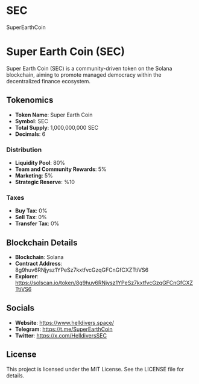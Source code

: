 # SEC
SuperEarthCoin

# Super Earth Coin (SEC)

Super Earth Coin (SEC) is a community-driven token on the Solana blockchain, aiming to promote managed democracy within the decentralized finance ecosystem.

## Tokenomics

- **Token Name**: Super Earth Coin
- **Symbol**: SEC
- **Total Supply**: 1,000,000,000 SEC
- **Decimals**: 6

### Distribution
- **Liquidity Pool**: 80%
- **Team and Community Rewards**: 5%
- **Marketing**: 5%
- **Strategic Reserve**: %10

### Taxes
- **Buy Tax**: 0%
- **Sell Tax**: 0%
- **Transfer Tax**: 0%

## Blockchain Details
- **Blockchain**: Solana
- **Contract Address**: 8g9huv6RNjysz1YPeSz7kxtfvcGzqGFCnGfCXZTtiVS6
- **Explorer**: https://solscan.io/token/8g9huv6RNjysz1YPeSz7kxtfvcGzqGFCnGfCXZTtiVS6

## Socials
- **Website**: https://www.helldivers.space/
- **Telegram**: https://t.me/SuperEarthCoin
- **Twitter**: https://x.com/HelldiversSEC

## License

This project is licensed under the MIT License. See the LICENSE file for details.
